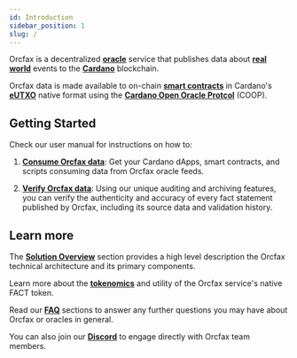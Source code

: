 ```yaml
---
id: Introduction
sidebar_position: 1
slug: /
---
```


Orcfax is a decentralized **[oracle](what-is-an-oracle)** service that publishes
data about **[real world](what-is-the-real-world)** events to the
**[Cardano](https://medium.com/coinmonks/why-cardano-in-2023-b481846028bc)**
blockchain.

Orcfax data is made available to on-chain
**[smart contracts](what-is-a-smart-contract)** in Cardano's **[eUTXO](eUTXO)**
native format using the **[Cardano Open Oracle Protcol](coop)** (COOP).


## Getting Started

Check our user manual for instructions on how to:

1. **[Consume Orcfax data](consume)**: Get your Cardano dApps, smart contracts,
and scripts consuming data from Orcfax oracle feeds.

2. **[Verify Orcfax data](verify)**: Using our unique auditing and archiving
features, you can verify the authenticity and accuracy of every fact statement
published by Orcfax, including its source data and validation history.

## Learn more

The **[Solution Overview](solution-overview)** section provides a high level
description the Orcfax technical architecture and its primary components.

Learn more about the **[tokenomics](tokenomics)** and utility of the Orcfax
service's native FACT token.

Read our **[FAQ](what-is-an-oracle)** sections to answer any further questions you may
have about Orcfax or oracles in general.

You can also join our **[Discord](https://dsc.gg/orcfax)** to engage directly
with Orcfax team members.
